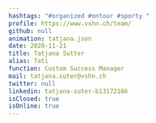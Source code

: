 ```yaml
---
hashtags: "#organized #ontour #sporty "
profile: https://www.vshn.ch/team/
github: null
animation: tatjana.json
date: 2020-11-21
title: Tatjana Sutter
alias: Tati
function: Custom Success Manager
mail: tatjana.suter@vshn.ch
twitter: null
linkedin: tatjana-suter-b13172166
isClosed: true
isOnline: true
---
```

